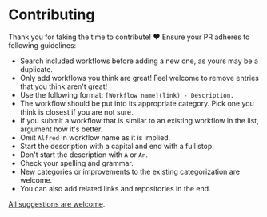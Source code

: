 # Contributing

Thank you for taking the time to contribute! ♥️ Ensure your PR adheres to following guidelines:

- Search included workflows before adding a new one, as yours may be a duplicate.
- Only add workflows you think are great! Feel welcome to remove entries that you think aren't great!
- Use the following format: `[Workflow name](link) - Description.`
- The workflow should be put into its appropriate category. Pick one you think is closest if you are not sure.
- If you submit a workflow that is similar to an existing workflow in the list, argument how it's better.
- Omit `Alfred` in workflow name as it is implied.
- Start the description with a capital and end with a full stop.
- Don't start the description with `A` or `An`.
- Check your spelling and grammar.
- New categories or improvements to the existing categorization are welcome.
- You can also add related links and repositories in the end.

[All suggestions are welcome](../../edit/master/readme.md).
